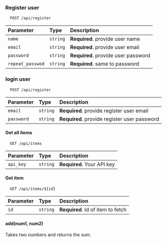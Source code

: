 ### Register user

```http
  POST /api/register
```

| Parameter       | Type     | Description                        |
| :--------       | :------- | :-------------------------------   |      
| `name`          | `string` | **Required**. provide user name    |
| `email`         | `string` | **Required**. provide user email   |
| `password`      | `string` | **Required**. provide user password|
| `repeat_passwod`| `string` | **Required**. same to password     |  

### login user

```http
  POST /api/register
```

| Parameter       | Type     | Description                                  |
| :--------       | :------- | :-------------------------------             |      
| `email`         | `string` | **Required**. provide  register user email   |
| `password`      | `string` | **Required**. provide  register user password|


#### Get all items

```http
  GET /api/items
```

| Parameter | Type     | Description                |
| :-------- | :------- | :------------------------- |
| `api_key` | `string` | **Required**. Your API key |

#### Get item

```http
  GET /api/items/${id}
```

| Parameter | Type     | Description                       |
| :-------- | :------- | :-------------------------------- |
| `id`      | `string` | **Required**. Id of item to fetch |

#### add(num1, num2)

Takes two numbers and returns the sum.